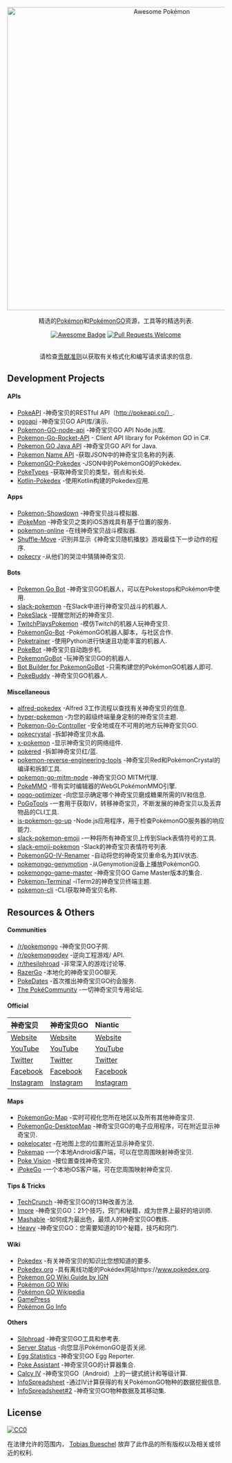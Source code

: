 <div class="github-widget" data-repo="tobiasbueschel/awesome-pokemon"></div>
<script async src="https://pagead2.googlesyndication.com/pagead/js/adsbygoogle.js"></script><ins class="adsbygoogle" style="display:block" data-ad-client="ca-pub-6890694312814945" data-ad-slot="5473692530" data-ad-format="auto"  data-full-width-responsive="true"></ins><script>(adsbygoogle = window.adsbygoogle || []).push({});</script>
<p align="center">
  <a href="https://github.com/tobiasbueschel/awesome-pokemon/">
    <img alt="Awesome Pokémon" src="https://raw.githubusercontent.com/tobiasbueschel/awesome-pokemon/master/logo.png" width="700">
  </a>
</p>

<div align="center">

<p align="center">
  精选的<a href="http://www.pokemon.com/">Pokémon</a>和<a href="http://www.pokemongo.com/">PokémonGO</a>资源，工具等的精选列表.
</p>

<p align="center">
  <a href="https://raw.githubusercontent.com/sindresorhus/awesome"><img alt="Awesome Badge" src="https://awesome.re/badge-flat.svg"></a>
  <a href="https://raw.githubusercontent.com/tobiasbueschel/awesome-pokemon/pulls"><img alt="Pull Requests Welcome" src="https://img.shields.io/badge/PRs-welcome-brightgreen.svg?style=flat-square"></a>
</p>

<p>
</i>  </i>  <br>  
请检查<a href="https://github.com/tobiasbueschel/awesome-pokemon/blob/master/contributing.md">贡献准则</a>以获取有关格式化和编写请求请求的信息.
</p>

</div>



## Development Projects
#### APIs
- [PokeAPI](https://github.com/PokeAPI/pokeapi/) -神奇宝贝的RESTful API（http://pokeapi.co/）.
- [pgoapi](https://github.com/tejado/pgoapi) -神奇宝贝GO API库/演示.
- [Pokemon-GO-node-api](https://github.com/Armax/Pokemon-GO-node-api) -神奇宝贝GO API Node.js库.
- [Pokemon-Go-Rocket-API](https://github.com/FeroxRev/Pokemon-Go-Rocket-API) - Client API library for Pokémon GO in C#.
- [Pokemon GO Java API](https://github.com/Grover-c13/PokeGOAPI-Java) -神奇宝贝GO API for Java.
- [Pokemon Name API](https://github.com/sindresorhus/pokemon) -获取JSON中的神奇宝贝名称的列表.
- [PokemonGO-Pokedex](https://github.com/Biuni/PokemonGO-Pokedex) -JSON中的PokémonGO的Pokédex.
- [PokeTypes](https://github.com/fbosch/poke-types) -获取神奇宝贝的类型，弱点和长处.
- [Kotlin-Pokedex](https://github.com/mrcsxsiq/Kotlin-Pokedex) -使用Kotlin构建的Pokedex应用.

#### Apps
- [Pokemon-Showdown](https://github.com/Zarel/Pokemon-Showdown) -神奇宝贝战斗模拟器.
- [iPokeMon](https://github.com/Kjuly/iPokeMon) -神奇宝贝之类的iOS游戏具有基于位置的服务.
- [pokemon-online](https://github.com/po-devs/pokemon-online) -在线神奇宝贝战斗模拟器.
- [Shuffle-Move](https://github.com/Loreinator/Shuffle-Move) -识别并显示《神奇宝贝随机播放》游戏最佳下一步动作的程序.
- [pokecry](https://github.com/fent/pokecry) -从他们的哭泣中猜猜神奇宝贝.

#### Bots
- [Pokemon Go Bot](https://github.com/Hrithikd/Pokemon-Go-Bot-Working-Hack-API) -神奇宝贝GO机器人，可以在Pokestops和Pokémon中使用.
- [slack-pokemon](https://github.com/rvinluan/slack-pokemon) -在Slack中进行神奇宝贝战斗的机器人.
- [PokeSlack](https://github.com/timwah/pokeslack) -提醒您附近的神奇宝贝.
- [TwitchPlaysPokemon](https://github.com/sunshinekitty/TwitchPlaysPokemon) -模仿Twitch的机器人玩神奇宝贝.
- [PokemonGo-Bot](https://github.com/PokemonGoF/PokemonGo-Bot) -PokémonGO机器人脚本，与社区合作.
- [Poketrainer](https://github.com/j-e-k/poketrainer) -使用Python进行快速且功能丰富的机器人.
- [PokeBot](https://github.com/akbaryahya/PokeBot) -神奇宝贝自动跑步机.
- [PokemonGoBot](https://github.com/jabbink/PokemonGoBot) -玩神奇宝贝GO的机器人.
- [Bot Builder for PokemonGoBot](https://github.com/shilch/pogobot-builder) -只需构建您的PokémonGO机器人即可.
- [PokeBuddy](https://github.com/finndev/PokeBuddy) -神奇宝贝GO机器人.

#### Miscellaneous
- [alfred-pokedex](https://github.com/vutran/alfred-pokedex) -Alfred 3工作流程以查找有关神奇宝贝的信息.
- [hyper-pokemon](https://github.com/hyper-pokemon/hyper-pokemon) -为您的超级终端量身定制的神奇宝贝主题.
- [Pokemon-Go-Controller](https://github.com/kahopoon/Pokemon-Go-Controller) -安全地或在不可用的地方玩神奇宝贝GO.
- [pokecrystal](https://github.com/pret/pokecrystal) -拆卸神奇宝贝水晶.
- [x-pokemon](https://github.com/passy/x-pokemon) -显示神奇宝贝的网络组件.
- [pokered](https://github.com/pret/pokered) -拆卸神奇宝贝红/蓝.
- [pokemon-reverse-engineering-tools](https://github.com/pret/pokemon-reverse-engineering-tools) -神奇宝贝Red和PokémonCrystal的编译和拆卸工具.
- [pokemon-go-mitm-node](https://github.com/rastapasta/pokemon-go-mitm-node) -神奇宝贝GO MITM代理.
- [PokeMMO](https://github.com/maierfelix/PokeMMO) -带有实时编辑器的WebGLPokémonMMO引擎.
- [pogo-optimizer](https://github.com/justinleewells/pogo-optimizer) -向您显示确定哪个神奇宝贝磨成糖果所需的IV和信息.
- [PoGoTools](https://github.com/nelsyeung/PoGoTools) -一套用于获取IV，转移神奇宝贝，不断发展的神奇宝贝以及丢弃物品的CLI工具.
- [is-pokemon-go-up](https://github.com/sotojuan/is-pokemon-go-up) -Node.js应用程序，用于检查PokémonGO服务器的响应能力.
- [slack-pokemon-emoji](https://github.com/fraserxu/slack-pokemon-emoji) -一种将所有神奇宝贝上传到Slack表情符号的工具.
- [slack-emoji-pokemon](https://github.com/Templarian/slack-emoji-pokemon) -Slack的神奇宝贝表情符号列表.
- [PokemonGO-IV-Renamer](https://github.com/Boren/PokemonGO-IV-Renamer) -自动将您的神奇宝贝重命名为其IV状态.
- [pokemongo-genymotion](https://github.com/jlobos/pokemongo-genymotion) -从Genymotion设备上播放PokémonGO.
- [pokemongo-game-master](https://github.com/BrunnerLivio/pokemongo-game-master) -神奇宝贝GO Game Master版本的集合.
- [Pokemon-Terminal](https://github.com/LazoCoder/Pokemon-Terminal) -iTerm2的神奇宝贝终端主题.
- [pokemon-cli](https://github.com/sindresorhus/pokemon-cli) -CLI获取神奇宝贝名称.

## Resources & Others
#### Communities
- [/r/pokemongo](https://www.reddit.com/r/pokemongo/) -神奇宝贝GO子网.
- [/r/pokemongodev](https://www.reddit.com/r/pokemongodev) -逆向工程游戏/ API.
- [/r/thesilphroad](https://www.reddit.com/r/thesilphroad) -非常深入的游戏讨论等.
- [RazerGo](https://go.razerzone.com/) -本地化的神奇宝贝GO聊天.
- [PokeDates](https://www.projectfixup.com/pokedates/) -首次推出神奇宝贝GO约会服务.
- [The PokéCommunity](https://www.pokecommunity.com/index.php) -一切神奇宝贝专用论坛.

#### Official

 |  神奇宝贝|  神奇宝贝GO |  Niantic |
| :------------------------------------------------------  | :---------------------------- | :-------------------------------------- |
| [Website](http://www.pokemon.com/) | [Website](http://www.pokemongo.com/) | [Website](https://www.nianticlabs.com/) |
| [YouTube](https://www.youtube.com/user/pokemon) | [YouTube](https://www.youtube.com/channel/UCA698bls2pjQyiqP9N-iaeg) | [YouTube](https://www.youtube.com/channel/UCJZnyHeWyS_5abW0qnFNHMg) |
| [Twitter](https://twitter.com/pokemon) | [Twitter](https://twitter.com/PokemonGoApp) | [Twitter](https://twitter.com/NianticLabs) |
| [Facebook](https://www.facebook.com/Pokemon/) | [Facebook](https://www.facebook.com/PokemonGO/) | [Facebook](https://www.facebook.com/nianticlabs) |
| [Instagram](https://www.instagram.com/pokemon/?hl=en) | [Instagram](https://www.instagram.com/pokemongoapp/?hl=en) | [Instagram](https://www.instagram.com/nianticlabs/?hl=en) |

#### Maps
- [PokemonGo-Map](https://github.com/AHAAAAAAA/PokemonGo-Map) -实时可视化您所在地区以及所有其他神奇宝贝.
- [PokemonGo-DesktopMap](https://github.com/mchristopher/PokemonGo-DesktopMap) -神奇宝贝GO的电子应用程序，可在附近显示神奇宝贝.
- [pokelocater](https://github.com/emeth-/pokelocater) -在地图上您的位置附近显示神奇宝贝.
- [Pokemap](https://github.com/omkarmoghe/Pokemap) -一个本地Android客户端，可以在您周围映射神奇宝贝.
- [Poke Vision](https://pokevision.com/) -按位置查找神奇宝贝.
- [iPokeGo](https://github.com/istornz/iPokeGo) -一个本地iOS客户端，可在您周围映射神奇宝贝.

#### Tips & Tricks
- [TechCrunch](https://techcrunch.com/gallery/pokemon-go-tips/) -神奇宝贝GO的13种改善方法.
- [Imore](http://www.imore.com/Pokemon-go-tips-tricks-cheats) -神奇宝贝GO：21个技巧，窍门和秘籍，成为世界上最好的培训师.
- [Mashable](http://mashable.com/2016/07/08/how-to-play-pokemon-go/#7iz7HhcepPqi) -如何成为最出色，最烦人的神奇宝贝GO教练.
- [Heavy](http://heavy.com/games/2016/07/pokemon-go-cheats-tips-tricks-guide-walkthrough-gps-spoof-fake-pikachu-starter-get-coins-throw-candy-incense-footsteps-pokestops-driving-lucky-eggs/) -神奇宝贝GO：您需要知道的10个秘籍，技巧和窍门.

#### Wiki
- [Pokedex](https://github.com/veekun/pokedex) -有关神奇宝贝的知识比您想知道的要多.
- [Pokedex.org](https://github.com/nolanlawson/pokedex.org) -具有离线功能的Pokédex网站https://www.pokedex.org.
- [Pokemon GO Wiki Guide by IGN](http://www.ign.com/wikis/pokemon-go)
- [Pokémon GO Wiki](https://pkmngowiki.com/)
- [Pokémon GO Wikipedia](https://en.wikipedia.org/wiki/Pok%C3%A9mon_Go)
- [GamePress](https://pokemongo.gamepress.gg/)
- [Pokémon Go Info](https://pokemon.gameinfo.io/)

#### Others
- [Silphroad](https://thesilphroad.com/research) -神奇宝贝GO工具和参考表.
- [Server Status](http://www.mmoserverstatus.com/pokemon_go) -向您显示PokémonGO是否关闭.
- [Egg Statistics](https://app.cmmcd.com/) -神奇宝贝GO Egg Reporter.
- [Poke Assistant](https://pokeassistant.com/) -神奇宝贝GO的计算器集合.
- [Calcy IV](https://play.google.com/store/apps/details?id=tesmath.calcy) -神奇宝贝GO（Android）上的一键式统计和等级计算.
- [InfoSpreadsheet](https://docs.google.com/spreadsheets/d/1iJcE12v14GA8V8EO4M1-dPxBFT2kFhR6bUXvj03a4kM/) -通过IV计算获得的有关PokémonGO物种的数据挖掘信息.
- [InfoSpreadsheet#2](https://docs.google.com/spreadsheets/d/1hcFo7-UGWx1k1u1BHOvDhq8foPeRr7YbX2jLjjJK0Qw/) -神奇宝贝GO物种数据及其移动集.

## License
[![CC0](http://mirrors.creativecommons.org/presskit/buttons/88x31/svg/cc-zero.svg)](https://creativecommons.org/publicdomain/zero/1.0/)

在法律允许的范围内， [Tobias Bueschel](http://github.com/tobiasbueschel) 放弃了此作品的所有版权以及相关或邻近的权利.
